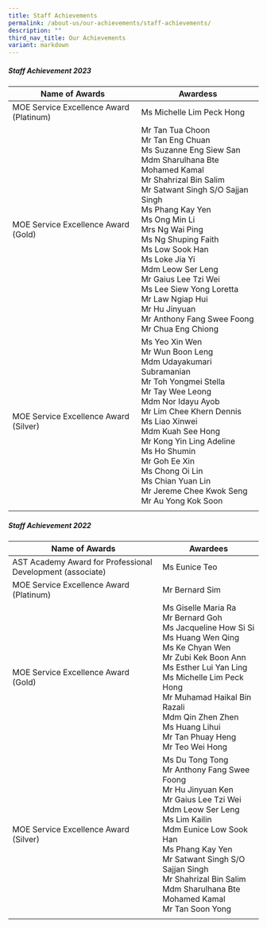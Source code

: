 ```yaml
---
title: Staff Achievements
permalink: /about-us/our-achievements/staff-achievements/
description: ""
third_nav_title: Our Achievements
variant: markdown
---
```

##### Staff Achievement 2023

| Name of Awards | Awardess | 
| -------- | -------- | 
| MOE Service Excellence Award (Platinum)| Ms Michelle Lim Peck Hong|
|MOE Service Excellence Award (Gold) | Mr Tan Tua Choon<br>Mr Tan Eng Chuan<br>Ms Suzanne Eng Siew San<br>Mdm Sharulhana Bte Mohamed Kamal<br>Mr Shahrizal Bin Salim<br>Mr Satwant Singh S/O Sajjan Singh<br>Ms Phang Kay Yen<br>Ms Ong Min Li<br>Mrs Ng Wai Ping<br>Ms Ng Shuping Faith<br>Ms Low Sook Han<br>Ms Loke Jia Yi<br>Mdm Leow Ser Leng<br>Mr Gaius Lee Tzi Wei<br>Ms Lee Siew Yong Loretta<br>Mr Law Ngiap Hui<br>Mr Hu Jinyuan<br>Mr Anthony Fang Swee Foong<br>Mr Chua Eng Chiong | 
|MOE Service Excellence Award (Silver) |Ms Yeo Xin Wen<br> Mr Wun Boon Leng<br>Mdm Udayakumari Subramanian<br>Mr Toh Yongmei Stella<br>Mr Tay Wee Leong<br>Mdm Nor Idayu Ayob<br>Mr Lim Chee Khern Dennis<br>Ms Liao Xinwei<br>Mdm Kuah See Hong<br>Mr Kong Yin Ling Adeline<br>Ms Ho Shumin<br>Mr Goh Ee Xin<br>Ms Chong Oi Lin<br>Ms Chian Yuan Lin<br>Mr Jereme Chee Kwok Seng<br>Mr Au Yong Kok Soon|
| | |



##### Staff Achievement 2022

| Name of Awards | Awardees | 
| -------- | -------- |
| AST Academy Award for Professional Development (associate)    | Ms Eunice Teo    | 
| MOE Service Excellence Award (Platinum)| Mr Bernard Sim|
|MOE Service Excellence Award (Gold) | Ms Giselle Maria Ra<br>Mr Bernard Goh<br>Ms Jacqueline How Si Si<br>Ms Huang Wen Qing<br>Ms Ke Chyan Wen<br>Mr Zubi Kek Boon Ann<br>Ms Esther Lui Yan Ling<br>Ms Michelle Lim Peck Hong<br>Mr Muhamad Haikal Bin Razali<br>Mdm Qin Zhen Zhen<br>Ms Huang Lihui<br>Mr Tan Phuay Heng<br>Mr Teo Wei Hong | 
|MOE Service Excellence Award (Silver) |Ms Du Tong Tong<br> Mr Anthony Fang Swee Foong<br>Mr Hu Jinyuan Ken<br>Mr Gaius Lee Tzi Wei<br>Mdm Leow Ser Leng<br>Ms Lim Kailin<br>Mdm Eunice Low Sook Han<br>Ms Phang Kay Yen<br>Mr Satwant Singh S/O Sajjan Singh<br>Mr Shahrizal Bin Salim<br>Mdm Sharulhana Bte Mohamed Kamal<br>Mr Tan Soon Yong|
| | |